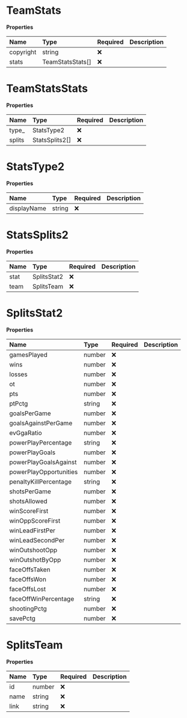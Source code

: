 # TeamStats

**Properties**

| Name      | Type             | Required | Description |
| :-------- | :--------------- | :------- | :---------- |
| copyright | string           | ❌       |             |
| stats     | TeamStatsStats[] | ❌       |             |

# TeamStatsStats

**Properties**

| Name   | Type           | Required | Description |
| :----- | :------------- | :------- | :---------- |
| type\_ | StatsType2     | ❌       |             |
| splits | StatsSplits2[] | ❌       |             |

# StatsType2

**Properties**

| Name        | Type   | Required | Description |
| :---------- | :----- | :------- | :---------- |
| displayName | string | ❌       |             |

# StatsSplits2

**Properties**

| Name | Type        | Required | Description |
| :--- | :---------- | :------- | :---------- |
| stat | SplitsStat2 | ❌       |             |
| team | SplitsTeam  | ❌       |             |

# SplitsStat2

**Properties**

| Name                   | Type   | Required | Description |
| :--------------------- | :----- | :------- | :---------- |
| gamesPlayed            | number | ❌       |             |
| wins                   | number | ❌       |             |
| losses                 | number | ❌       |             |
| ot                     | number | ❌       |             |
| pts                    | number | ❌       |             |
| ptPctg                 | string | ❌       |             |
| goalsPerGame           | number | ❌       |             |
| goalsAgainstPerGame    | number | ❌       |             |
| evGgaRatio             | number | ❌       |             |
| powerPlayPercentage    | string | ❌       |             |
| powerPlayGoals         | number | ❌       |             |
| powerPlayGoalsAgainst  | number | ❌       |             |
| powerPlayOpportunities | number | ❌       |             |
| penaltyKillPercentage  | string | ❌       |             |
| shotsPerGame           | number | ❌       |             |
| shotsAllowed           | number | ❌       |             |
| winScoreFirst          | number | ❌       |             |
| winOppScoreFirst       | number | ❌       |             |
| winLeadFirstPer        | number | ❌       |             |
| winLeadSecondPer       | number | ❌       |             |
| winOutshootOpp         | number | ❌       |             |
| winOutshotByOpp        | number | ❌       |             |
| faceOffsTaken          | number | ❌       |             |
| faceOffsWon            | number | ❌       |             |
| faceOffsLost           | number | ❌       |             |
| faceOffWinPercentage   | string | ❌       |             |
| shootingPctg           | number | ❌       |             |
| savePctg               | number | ❌       |             |

# SplitsTeam

**Properties**

| Name | Type   | Required | Description |
| :--- | :----- | :------- | :---------- |
| id   | number | ❌       |             |
| name | string | ❌       |             |
| link | string | ❌       |             |

<!-- This file was generated by liblab | https://liblab.com/ -->
